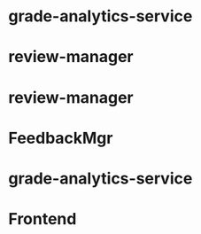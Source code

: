 # grade-analytics-service
# review-manager
# review-manager
# FeedbackMgr
# grade-analytics-service
# Frontend
